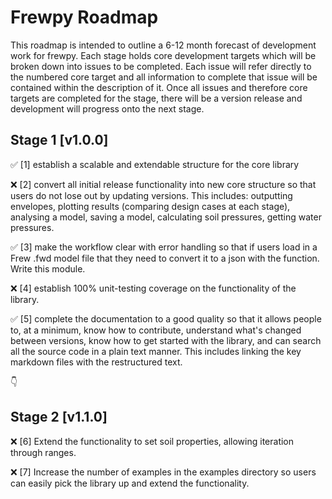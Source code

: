 # Frewpy Roadmap

This roadmap is intended to outline a 6-12 month forecast of development work for frewpy. Each stage holds core development targets which will be broken down into issues to be completed. Each issue will refer directly to the numbered core target and all information to complete that issue will be contained within the description of it. Once all issues and therefore core targets are completed for the stage, there will be a version release and development will progress onto the next stage.

## Stage 1 [v1.0.0]

✅ [1] establish a scalable and extendable structure for the core library

❌ [2] convert all initial release functionality into new core structure so that users do not lose out by updating versions. This includes: outputting envelopes, plotting results (comparing design cases at each stage), analysing a model, saving a model, calculating soil pressures, getting water pressures.

✅ [3] make the workflow clear with error handling so that if users load in a Frew .fwd model file that they need to convert it to a json with the function. Write this module.

❌ [4] establish 100% unit-testing coverage on the functionality of the library.

✅ [5] complete the documentation to a good quality so that it allows people to, at a minimum, know how to contribute, understand what's changed between versions, know how to get started with the library, and can search all the source code in a plain text manner. This includes linking the key markdown files with the restructured text.

👇

## Stage 2 [v1.1.0]

❌ [6] Extend the functionality to set soil properties, allowing iteration through ranges.

❌ [7] Increase the number of examples in the examples directory so users can easily pick the library up and extend the functionality.
